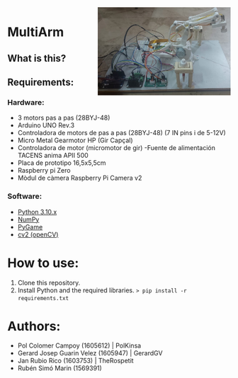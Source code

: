 <img src="imgREADMEs/imgREADME_RLP/imgMultiArmHeader.jpeg?raw=true" align="right" width="300" alt="MultiArm Header Image"/>  
<h1> MultiArm </h1>

## What is this?

## Requirements:

### Hardware:
- 3 motors pas a pas (28BYJ-48)
- Arduino UNO Rev.3
- Controladora de motors de pas a pas (28BYJ-48) (7 IN pins i de 5-12V)
- Micro Metal Gearmotor HP (Gir Capçal)
- Controladora de motor (micromotor de gir)
 -Fuente de alimentación TACENS anima APII 500
- Placa de prototipo 16,5x5,5cm
- Raspberry pi Zero
- Mòdul de càmera Raspberry Pi Camera v2


### Software:
- [Python 3.10.x](https://www.python.org/)
- [NumPy](https://numpy.org/)
- [PyGame](https://www.pygame.org/news)
- [cv2 (openCV)](https://pypi.org/project/opencv-python/)


# How to use:
1. Clone this repository.
2. Install Python and the required libraries. 
`> pip install -r requirements.txt`

# Authors:
* Pol Colomer Campoy (1605612) | PolKinsa
* Gerard Josep Guarin Velez (1605947) | GerardGV
* Jan Rubio Rico (1603753) | TheRospetit
* Rubén Simó Marin (1569391)
